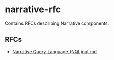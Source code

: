 # narrative-rfc
Contains RFCs describing Narrative components.

## RFCs

- [Narrative Query Language (NQL)nql.md](nql.md)
